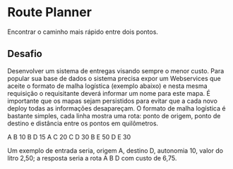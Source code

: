 # Route Planner

Encontrar o caminho mais rápido entre dois pontos.

## Desafio

Desenvolver um sistema de entregas visando sempre o menor custo. 
Para popular sua base de dados o sistema precisa expor um Webservices que aceite o formato de malha logística (exemplo abaixo) e nesta mesma requisição o requisitante deverá informar um nome para este mapa. 
É importante que os mapas sejam persistidos para evitar que a cada novo deploy todas as informações desapareçam. 
O formato de malha logística é bastante simples, cada linha mostra uma rota: ponto de origem, ponto de destino e distância entre os pontos em quilômetros.

A B 10
B D 15
A C 20
C D 30
B E 50
D E 30

Um exemplo de entrada seria, origem A, destino D, autonomia 10, valor do litro 2,50; a resposta seria a rota A B D com custo de 6,75.
